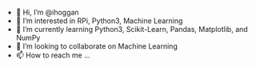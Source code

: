 - 👋 Hi, I’m @ihoggan
- 👀 I’m interested in RPi, Python3, Machine Learning
- 🌱 I’m currently learning Python3, Scikit-Learn, Pandas, Matplotlib, and NumPy
- 💞️ I’m looking to collaborate on Machine Learning
- 📫 How to reach me ...

<!---
ihoggan/ihoggan is a ✨ special ✨ repository because its `README.md` (this file) appears on your GitHub profile.
You can click the Preview link to take a look at your changes.
--->
